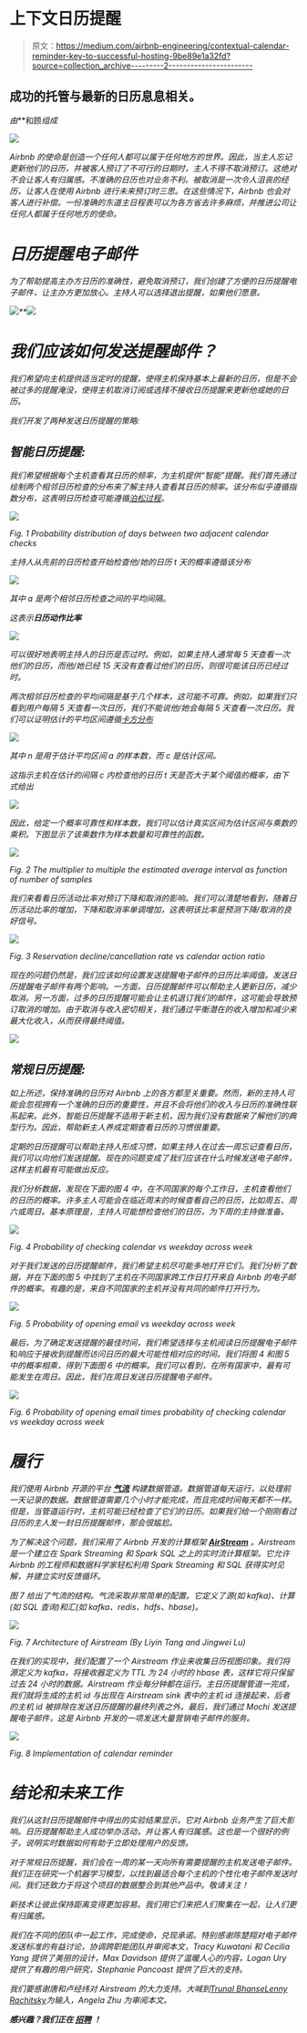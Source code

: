 # 上下文日历提醒

> 原文：<https://medium.com/airbnb-engineering/contextual-calendar-reminder-key-to-successful-hosting-9be89e1a32fd?source=collection_archive---------2----------------------->

## 成功的托管与最新的日历息息相关。

*由*[](https://www.linkedin.com/in/tao-cui-60b73713/)**和顾*组成*

*![](img/d891a70544c53dc2b5751649024190b1.png)*

*Airbnb 的使命是创造一个任何人都可以属于任何地方的世界。因此，当主人忘记更新他们的日历，并被客人预订了不可行的日期时，主人不得不取消预订。这绝对不会让客人有归属感。不准确的日历也对业务不利。被取消是一次令人沮丧的经历，让客人在使用 Airbnb 进行未来预订时三思。在这些情况下，Airbnb 也会对客人进行补偿。一份准确的东道主日程表可以为各方省去许多麻烦，并推进公司让任何人都属于任何地方的使命。*

# *日历提醒电子邮件*

*为了帮助提高主办方日历的准确性，避免取消预订，我们创建了方便的日历提醒电子邮件，让主办方更加放心。主持人可以选择退出提醒，如果他们愿意。*

*![](img/6a5b753702d8eb0c8908c5dd2e6a7361.png)**![](img/be559175a0b9f7a846a9f7f44afcc260.png)*

# *我们应该如何发送提醒邮件？*

*我们希望向主机提供适当定时的提醒，使得主机保持基本上最新的日历，但是不会被过多的提醒淹没，使得主机取消订阅或选择不接收日历提醒来更新他或她的日历。*

*我们开发了两种发送日历提醒的策略:*

## *智能日历提醒:*

*我们希望根据每个主机查看其日历的频率，为主机提供“智能”提醒。我们首先通过绘制两个相邻日历检查的分布来了解主持人查看其日历的频率。该分布似乎遵循指数分布，这表明日历检查可能遵循[泊松过程](https://en.wikipedia.org/wiki/Poisson_point_process)。*

*![](img/dea64ca3fd20f0cb8aa3d3bbbe24e22a.png)*

*Fig. 1 Probability distribution of days between two adjacent calendar checks*

*主持人从先前的日历检查开始检查他/她的日历 *t* 天的概率遵循该分布*

*![](img/10836835d1baab62089a875636a270bc.png)*

*其中 *a* 是两个相邻日历检查之间的平均间隔。*

*这表示**日历动作比率***

*![](img/153423c2697a49b8db0f975f506c0ef6.png)*

*可以很好地表明主持人的日历是否过时。*例如，如果主持人通常每 5 天查看一次他们的日历，而他/她已经 15 天没有查看过他们的日历，则很可能该日历已经过时。**

*两次相邻日历检查的平均间隔是基于几个样本，这可能不可靠。例如，如果我们只看到用户每隔 5 天查看一次日历，我们不能说他/她会每隔 5 天查看一次日历。我们可以证明估计的平均区间遵循[卡方分布](https://en.wikipedia.org/wiki/Chi-squared_distribution)*

*![](img/92f3baef7ecc8bb9780764e11aabceb6.png)*

*其中 *n* 是用于估计平均区间 *a* 的样本数，而 *c* 是估计区间。*

*这指示主机在估计的间隔 *c* 内检查他的日历 *t* 天是否大于某个阈值的概率，由下式给出*

*![](img/6cc83d8a09bb956c2f26d75c427f25f5.png)*

*因此，给定一个概率可靠性和样本数，我们可以估计真实区间为估计区间与乘数的乘积。下图显示了该乘数作为样本数量和可靠性的函数。*

*![](img/a050c2507298a1b651cbdec571c1eeb1.png)*

*Fig. 2 The multiplier to multiple the estimated average interval as function of number of samples*

*我们来看看日历活动比率对预订下降和取消的影响。我们可以清楚地看到，随着日历活动比率的增加，下降和取消率单调增加，这表明该比率是预测下降/取消的良好信号。*

*![](img/f1876fb79bf9f4ceda5435618c378f1a.png)*

*Fig. 3 Reservation decline/cancellation rate vs calendar action ratio*

*现在的问题仍然是，我们应该如何设置发送提醒电子邮件的日历比率阈值。发送日历提醒电子邮件有两个影响。一方面，日历提醒邮件可以帮助主人更新日历，减少取消。另一方面，过多的日历提醒可能会让主机退订我们的邮件，这可能会导致预订取消的增加。由于取消与收入密切相关，我们通过平衡潜在的收入增加和减少来最大化收入，从而获得最终阈值。*

*![](img/aa3046209f8ec5e7b380d9f33402b59f.png)*

## *常规日历提醒:*

*如上所述，保持准确的日历对 Airbnb 上的各方都至关重要。然而，新的主持人可能会忽视拥有一个准确的日历的重要性，并且不会将他们的收入与日历的准确性联系起来。此外，智能日历提醒不适用于新主机，因为我们没有数据来了解他们的典型行为。因此，帮助新主人养成定期查看日历的习惯很重要。*

*定期的日历提醒可以帮助主持人形成习惯，如果主持人在过去一周忘记查看日历，我们可以向他们发送提醒。现在的问题变成了我们应该在什么时候发送电子邮件，这样主机最有可能做出反应。*

*我们分析数据，发现在下面的图 4 中，在不同国家的每个工作日，主机查看他们的日历的概率。许多主人可能会在临近周末的时候查看自己的日历，比如周五、周六或周日。基本原理是，主持人可能想检查他们的日历，为下周的主持做准备。*

*![](img/180dbe68b575469d53539d7673b243ed.png)*

*Fig. 4 Probability of checking calendar vs weekday across week*

*对于我们发送的日历提醒邮件，我们希望主机尽可能多地打开它们。我们分析了数据，并在下面的图 5 中找到了主机在不同国家跨工作日打开来自 Airbnb 的电子邮件的概率。有趣的是，来自不同国家的主机并没有共同的邮件打开行为。*

*![](img/2e1b04bc0dbdbe85d204a852c22b2d8d.png)*

*Fig. 5 Probability of opening email vs weekday across week*

*最后，为了确定发送提醒的最佳时间，我们希望选择与主机阅读日历提醒电子邮件*和*响应于接收到提醒而访问日历的最大可能性相对应的时间。我们将图 4 和图 5 中的概率相乘，得到下面图 6 中的概率。我们可以看到，在所有国家中，最有可能发生在周日。因此，我们在周日发送日历提醒电子邮件。*

*![](img/a9e950bb9b503d48ffb41920e97b818b.png)*

*Fig. 6 Probability of opening email times probability of checking calendar vs weekday across week*

# *履行*

*我们使用 Airbnb 开源的平台 [**气流**](/airbnb-engineering/airflow-a-workflow-management-platform-46318b977fd8) 构建数据管道。数据管道每天运行，以处理前一天记录的数据。数据管道需要几个小时才能完成，而且完成时间每天都不一样。但是，当管道运行时，主机可能已经检查了它们的日历。如果我们给一个刚刚看过日历的主人发一封日历提醒邮件，那会很尴尬。*

*为了解决这个问题，我们采用了 Airbnb 开发的计算框架 [**AirStream**](https://spark-summit.org/2016/events/airstream-spark-streaming-at-airbnb/) 。Airstream 是一个建立在 Spark Streaming 和 Spark SQL 之上的实时流计算框架。它允许 Airbnb 的工程师和数据科学家轻松利用 Spark Streaming 和 SQL 获得实时见解，并建立实时反馈循环。*

*图 7 给出了气流的结构。气流采取非常简单的配置。它定义了源(如 kafka)、计算(如 SQL 查询)和汇(如 kafka、redis、hdfs、hbase)。*

*![](img/17491e26630ab3bb3524bf5dc9b5112f.png)*

*Fig. 7 Architecture of Airstream (By Liyin Tang and Jingwei Lu)*

*在我们的实现中，我们配置了一个 Airstream 作业来收集日历视图印象。我们将源定义为 kafka，将接收器定义为 TTL 为 24 小时的 hbase 表，这样它将只保留过去 24 小时的数据。Airstream 作业每分钟都在运行。主日历提醒管道一完成，我们就将生成的主机 id 与出现在 Airstream sink 表中的主机 id 连接起来，后者的主机 id 被排除在发送日历提醒的最终列表之外。最后，我们通过 Mochi 发送提醒电子邮件，这是 Airbnb 开发的一项发送大量营销电子邮件的服务。*

*![](img/9e962b341010b2cf219bfd08e9ebf66b.png)*

*Fig. 8 Implementation of calendar reminder*

# *结论和未来工作*

*我们从这封日历提醒邮件中得出的实验结果显示，它对 Airbnb 业务产生了巨大影响。日历提醒帮助主人成功举办活动，并让客人有归属感。这也是一个很好的例子，说明实时数据如何有助于立即处理用户的反馈。*

*对于常规日历提醒，我们会在一周的某一天向所有需要提醒的主机发送电子邮件。我们正在研究一个机器学习模型，以找到最适合每个主机的个性化电子邮件发送时间。我们还致力于将这个项目的数据整合到其他产品中。敬请关注！*

*新技术让彼此保持距离变得更加容易。我们用它们来把人们聚集在一起，让人们更有归属感。*

*我们在不同的团队中一起工作，完成使命，兑现承诺。特别感谢陈楚翔对电子邮件发送标准的有益讨论，协调跨职能团队并审阅本文，Tracy Kuwatani 和 Cecilia Yang 提供了美丽的设计，Max Davidson 提供了温暖人心的内容，Logan Ury 提供了有趣的用户研究，Stephanie Pancoast 提供了巨大的支持。*

**我们要感谢唐和卢经纬对 Airstream 的大力支持。大喊到*[*Trunal Bhanse*](https://www.linkedin.com/in/trunal/)*[*Lenny Rachitsky*](https://www.linkedin.com/in/lennyrachitsky/)*为输入，Angela Zhu 为审阅本文。***

***感兴趣？我们正在* [*招聘*](https://www.airbnb.com/careers/departments/engineering) *！***